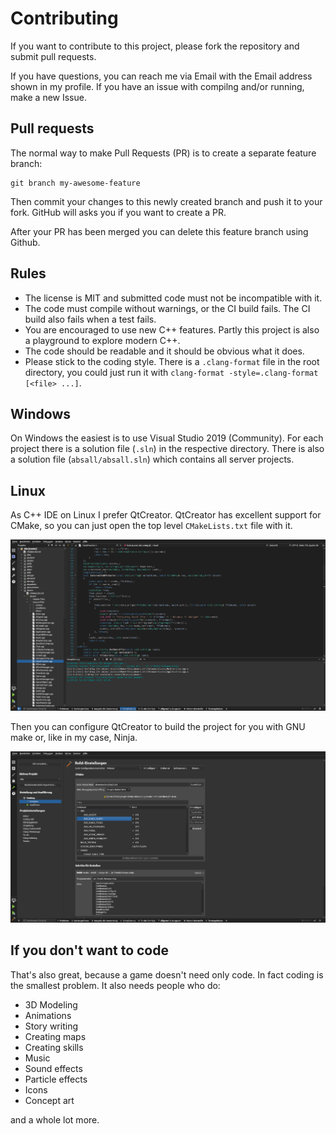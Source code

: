 # Contributing

If you want to contribute to this project, please fork the repository and
submit pull requests.

If you have questions, you can reach me via Email with the Email address shown in
my profile. If you have an issue with compilng and/or running, make a new Issue.

## Pull requests

The normal way to make Pull Requests (PR) is to create a separate feature branch:
~~~
git branch my-awesome-feature
~~~

Then commit your changes to this newly created branch and push it to your fork.
GitHub will asks you if you want to create a PR.

After your PR has been merged you can delete this feature branch using Github.

## Rules

* The license is MIT and submitted code must not be incompatible with it.
* The code must compile without warnings, or the CI build fails. The CI build also
fails when a test fails.
* You are encouraged to use new C++ features. Partly this project is also a playground
to explore modern C++.
* The code should be readable and it should be obvious what it does.
* Please stick to the coding style. There is a `.clang-format` file in the root directory,
you could just run it with `clang-format -style=.clang-format [<file> ...]`.

## Windows

On Windows the easiest is to use Visual Studio 2019 (Community). For each project
there is a solution file (`.sln`) in the respective directory. There is also
a solution file (`absall/absall.sln`) which contains all server projects.

## Linux

As C++ IDE on Linux I prefer QtCreator. QtCreator has excellent support for CMake,
so you can just open the top level `CMakeLists.txt` file with it.

![QtCreator](/Doc/qtcreator.png?raw=true)

Then you can configure QtCreator to build the project for you with GNU make or,
like in my case, Ninja.

![QtCreator Build](/Doc/qtcreator_build.png?raw=true)

## If you don't want to code

That's also great, because a game doesn't need only code. In fact coding is the
smallest problem. It also needs people who do:

* 3D Modeling
* Animations
* Story writing
* Creating maps
* Creating skills
* Music
* Sound effects
* Particle effects
* Icons
* Concept art

and a whole lot more.
